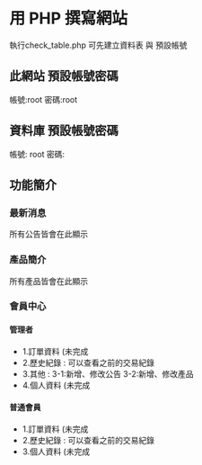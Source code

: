# 用 PHP 撰寫網站
執行check_table.php 可先建立資料表 與 預設帳號


## 此網站 預設帳號密碼
帳號:root
密碼:root

## 資料庫 預設帳號密碼
帳號: root
密碼: 

## 功能簡介

### 最新消息
所有公告皆會在此顯示

### 產品簡介
所有產品皆會在此顯示

### 會員中心

#### 管理者

* 1.訂單資料 (未完成
* 2.歷史紀錄 : 可以查看之前的交易紀錄
* 3.其他 : 
  3-1:新增、修改公告
  3-2:新增、修改產品 
* 4.個人資料 (未完成

#### 普通會員

* 1.訂單資料 (未完成
* 2.歷史紀錄 : 可以查看之前的交易紀錄
* 3.個人資料 (未完成
